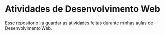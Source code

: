 # Atividades de Desenvolvimento Web
Esse repositorio irá guardar as atividades feitas durante minhas aulas de Desenvolvimento Web. 
